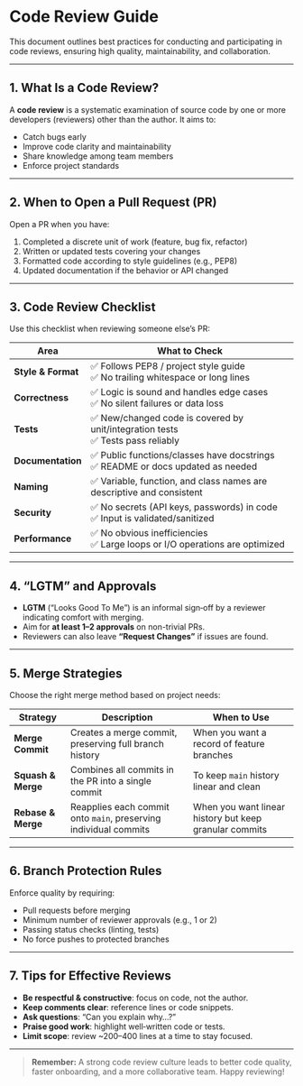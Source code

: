 # Code Review Guide

This document outlines best practices for conducting and participating in code reviews, ensuring high quality, maintainability, and collaboration.

---

## 1. What Is a Code Review?
A **code review** is a systematic examination of source code by one or more developers (reviewers) other than the author. It aims to:
- Catch bugs early  
- Improve code clarity and maintainability  
- Share knowledge among team members  
- Enforce project standards  

---

## 2. When to Open a Pull Request (PR)
Open a PR when you have:
1. Completed a discrete unit of work (feature, bug fix, refactor)  
2. Written or updated tests covering your changes  
3. Formatted code according to style guidelines (e.g., PEP8)  
4. Updated documentation if the behavior or API changed  

---

## 3. Code Review Checklist
Use this checklist when reviewing someone else’s PR:

| Area             | What to Check                                                                 |
|------------------|-------------------------------------------------------------------------------|
| **Style & Format**  | ✅ Follows PEP8 / project style guide<br>✅ No trailing whitespace or long lines |
| **Correctness**     | ✅ Logic is sound and handles edge cases<br>✅ No silent failures or data loss    |
| **Tests**           | ✅ New/changed code is covered by unit/integration tests<br>✅ Tests pass reliably |
| **Documentation**   | ✅ Public functions/classes have docstrings<br>✅ README or docs updated as needed |
| **Naming**          | ✅ Variable, function, and class names are descriptive and consistent         |
| **Security**        | ✅ No secrets (API keys, passwords) in code<br>✅ Input is validated/sanitized  |
| **Performance**     | ✅ No obvious inefficiencies<br>✅ Large loops or I/O operations are optimized |

---

## 4. “LGTM” and Approvals
- **LGTM** (“Looks Good To Me”) is an informal sign‑off by a reviewer indicating comfort with merging.
- Aim for **at least 1–2 approvals** on non-trivial PRs.
- Reviewers can also leave **“Request Changes”** if issues are found.

---

## 5. Merge Strategies
Choose the right merge method based on project needs:

| Strategy           | Description                                                           | When to Use                                      |
|--------------------|-----------------------------------------------------------------------|--------------------------------------------------|
| **Merge Commit**     | Creates a merge commit, preserving full branch history               | When you want a record of feature branches       |
| **Squash & Merge**   | Combines all commits in the PR into a single commit                  | To keep `main` history linear and clean          |
| **Rebase & Merge**   | Reapplies each commit onto `main`, preserving individual commits     | When you want linear history but keep granular commits |

---

## 6. Branch Protection Rules
Enforce quality by requiring:
- Pull requests before merging  
- Minimum number of reviewer approvals (e.g., 1 or 2)  
- Passing status checks (linting, tests)  
- No force pushes to protected branches  

---

## 7. Tips for Effective Reviews
- **Be respectful & constructive**: focus on code, not the author.  
- **Keep comments clear**: reference lines or code snippets.  
- **Ask questions**: “Can you explain why…?”  
- **Praise good work**: highlight well‑written code or tests.  
- **Limit scope**: review ~200–400 lines at a time to stay focused.  

---

> **Remember:** A strong code review culture leads to better code quality, faster onboarding, and a more collaborative team. Happy reviewing!  
